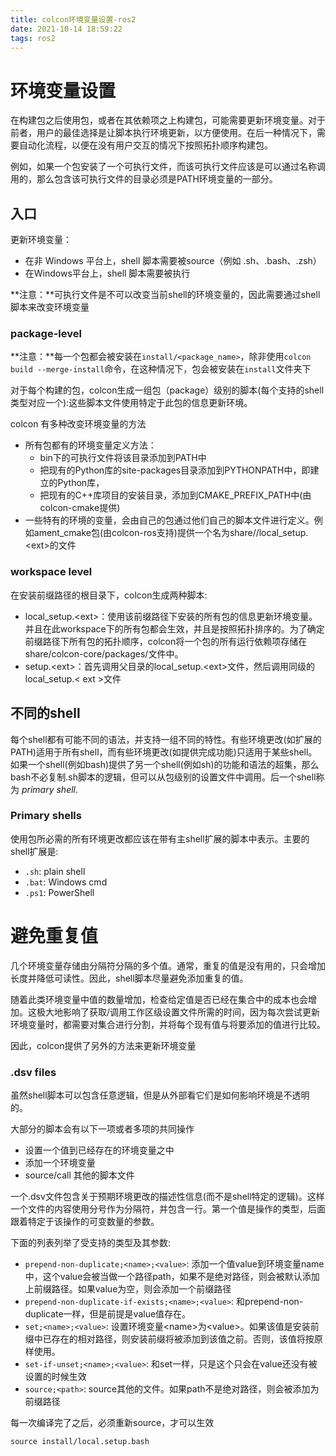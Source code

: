 ```yaml
---
title: colcon环境变量设置-ros2
date: 2021-10-14 18:59:22
tags: ros2
---
```


# 环境变量设置

在构建包之后使用包，或者在其依赖项之上构建包，可能需要更新环境变量。对于前者，用户的最佳选择是让脚本执行环境更新，以方便使用。在后一种情况下，需要自动化流程，以便在没有用户交互的情况下按照拓扑顺序构建包。

例如，如果一个包安装了一个可执行文件，而该可执行文件应该是可以通过名称调用的，那么包含该可执行文件的目录必须是PATH环境变量的一部分。

## 入口

更新环境变量：

- 在非 Windows 平台上，shell 脚本需要被source（例如 .sh、.bash、.zsh）
- 在Windows平台上，shell 脚本需要被执行

**注意：**可执行文件是不可以改变当前shell的环境变量的，因此需要通过shell 脚本来改变环境变量

### package-level



**注意：**每一个包都会被安装在`install/<package_name>`，除非使用`colcon build --merge-install`命令，在这种情况下，包会被安装在`install`文件夹下

对于每个构建的包，colcon生成一组包（package）级别的脚本(每个支持的shell类型对应一个):这些脚本文件使用特定于此包的信息更新环境。

colcon 有多种改变环境变量的方法

- 所有包都有的环境变量定义方法：
  - bin下的可执行文件将该目录添加到PATH中
  - 把现有的Python库的site-packages目录添加到PYTHONPATH中，即建立的Python库，
  - 把现有的C++库项目的安装目录，添加到CMAKE_PREFIX_PATH中(由colcon-cmake提供)
- 一些特有的环境的变量，会由自己的包通过他们自己的脚本文件进行定义。例如ament_cmake包(由colcon-ros支持)提供一个名为share//local_setup.\<ext>的文件



### workspace level

在安装前缀路径的根目录下，colcon生成两种脚本: 

- local_setup.\<ext>：使用该前缀路径下安装的所有包的信息更新环境变量。并且在此workspace下的所有包都会生效，并且是按照拓扑排序的。为了确定前缀路径下所有包的拓扑顺序，colcon将一个包的所有运行依赖项存储在share/colcon-core/packages/文件中。
- setup.\<ext>：首先调用父目录的local_setup.\<ext>文件，然后调用同级的local_setup.\< ext >文件



## 不同的shell

每个shell都有可能不同的语法，并支持一组不同的特性。有些环境更改(如扩展的PATH)适用于所有shell，而有些环境更改(如提供完成功能)只适用于某些shell。如果一个shell(例如bash)提供了另一个shell(例如sh)的功能和语法的超集，那么bash不必复制.sh脚本的逻辑，但可以从包级别的设置文件中调用。后一个shell称为 *primary shell*.

### Primary shells

使用包所必需的所有环境更改都应该在带有主shell扩展的脚本中表示。主要的shell扩展是:

- `.sh`: plain shell
- `.bat`: Windows cmd
- `.ps1`: PowerShell

# 避免重复值

几个环境变量存储由分隔符分隔的多个值。通常，重复的值是没有用的，只会增加长度并降低可读性。因此，shell脚本尽量避免添加重复的值。

随着此类环境变量中值的数量增加，检查给定值是否已经在集合中的成本也会增加。这极大地影响了获取/调用工作区级设置文件所需的时间，因为每次尝试更新环境变量时，都需要对集合进行分割，并将每个现有值与将要添加的值进行比较。

因此，colcon提供了另外的方法来更新环境变量

### .dsv files

虽然shell脚本可以包含任意逻辑，但是从外部看它们是如何影响环境是不透明的。

大部分的脚本会有以下一项或者多项的共同操作

- 设置一个值到已经存在的环境变量之中
- 添加一个环境变量
- source/call 其他的脚本文件

一个.dsv文件包含关于预期环境更改的描述性信息(而不是shell特定的逻辑)。这样一个文件的内容使用分号作为分隔符，并包含一行。第一个值是操作的类型，后面跟着特定于该操作的可变数量的参数。

下面的列表列举了受支持的类型及其参数:

- `prepend-non-duplicate;<name>;<value>`: 添加一个值value到环境变量name中，这个value会被当做一个路径path，如果不是绝对路径，则会被默认添加上前缀路径。如果value为空，则会添加一个前缀路径
- `prepend-non-duplicate-if-exists;<name>;<value>`: 和prepend-non-duplicate一样，但是前提是value值存在。
- `set;<name>;<value>`: 设置环境变量\<name>为\<value>。如果该值是安装前缀中已存在的相对路径，则安装前缀将被添加到该值之前。否则，该值将按原样使用。
- `set-if-unset;<name>;<value>`: 和set一样，只是这个只会在value还没有被设置的时候生效
- `source;<path>`: source其他的文件。如果path不是绝对路径，则会被添加为前缀路径





每一次编译完了之后，必须重新source，才可以生效

```
source install/local.setup.bash
```

### 
